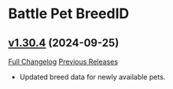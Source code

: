 # Battle Pet BreedID

## [v1.30.4](https://github.com/MMOSimca/BattlePetBreedID/tree/v1.30.4) (2024-09-25)
[Full Changelog](https://github.com/MMOSimca/BattlePetBreedID/compare/v1.30.3...v1.30.4) [Previous Releases](https://github.com/MMOSimca/BattlePetBreedID/releases)

- Updated breed data for newly available pets.  
